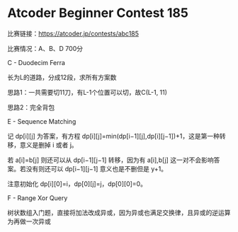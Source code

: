 # Atcoder Beginner Contest 185

比赛链接：https://atcoder.jp/contests/abc185

比赛情况：A、B、D 700分

C - Duodecim Ferra

长为L的道路，分成12段，求所有方案数

思路1：一共需要切11刀，有L-1个位置可以切，故C(L-1, 11)

思路2：完全背包

E - Sequence Matching

记 dp[i][j] 为答案，有方程 dp[i][j]=min(dp[i−1][j],dp[i][j−1])+1，这是第一种转移，意义是删掉 i 或者 j。

若 a[i]=b[j] 则还可以从 dp[i−1][j−1] 转移，因为有 a[i],b[j] 这一对不会影响答案。若没有则还可以 dp[i−1][j−1] 意义也是不删但是 y+1。

注意初始化 dp[i][0]=i，dp[0][j]=j，dp[0][0]=0。

F - Range Xor Query

树状数组入门题，直接将加法改成异或，因为异或也满足交换律，且异或的逆运算为再做一次异或